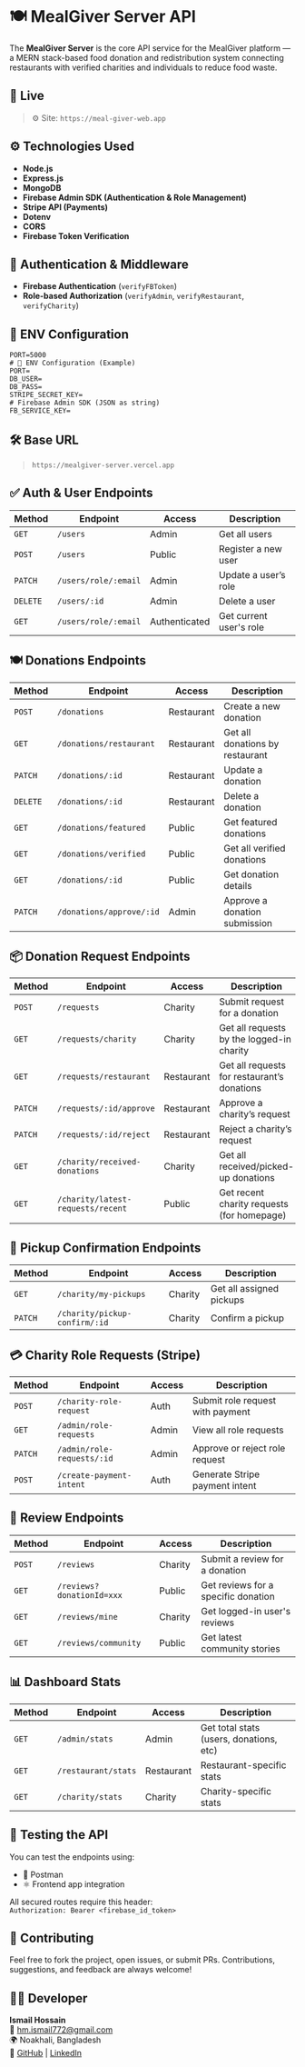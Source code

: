 # 🍽️ MealGiver Server API

The **MealGiver Server** is the core API service for the MealGiver platform — a MERN stack-based food donation and redistribution system connecting restaurants with verified charities and individuals to reduce food waste.



## 🔗 Live

> ⚙️ Site: `https://meal-giver-web.app`





## ⚙️ Technologies Used

- **Node.js**
- **Express.js**
- **MongoDB**
- **Firebase Admin SDK (Authentication & Role Management)**
- **Stripe API (Payments)**
- **Dotenv**
- **CORS**
- **Firebase Token Verification**






## 🔐 Authentication & Middleware

- **Firebase Authentication** (`verifyFBToken`)
- **Role-based Authorization** (`verifyAdmin`, `verifyRestaurant`, `verifyCharity`)



## 🔑 ENV Configuration

```env
PORT=5000
# 🔑 ENV Configuration (Example)
PORT=
DB_USER=
DB_PASS=
STRIPE_SECRET_KEY=
# Firebase Admin SDK (JSON as string)
FB_SERVICE_KEY=

```

## 🛠️ Base URL

> `https://mealgiver-server.vercel.app`



## ✅ Auth & User Endpoints

| Method   | Endpoint             | Access        | Description                |
| -------- | -------------------- | ------------- | -------------------------- |
| `GET`    | `/users`             | Admin         | Get all users              |
| `POST`   | `/users`             | Public        | Register a new user        |
| `PATCH`  | `/users/role/:email` | Admin         | Update a user’s role       |
| `DELETE` | `/users/:id`         | Admin         | Delete a user              |
| `GET`    | `/users/role/:email` | Authenticated | Get current user's role    |



## 🍽️ Donations Endpoints

| Method   | Endpoint                 | Access     | Description                        |
| -------- | ------------------------ | ---------- | ---------------------------------- |
| `POST`   | `/donations`             | Restaurant | Create a new donation              |
| `GET`    | `/donations/restaurant`  | Restaurant | Get all donations by restaurant    |
| `PATCH`  | `/donations/:id`         | Restaurant | Update a donation                  |
| `DELETE` | `/donations/:id`         | Restaurant | Delete a donation                  |
| `GET`    | `/donations/featured`    | Public     | Get featured donations             |
| `GET`    | `/donations/verified`    | Public     | Get all verified donations         |
| `GET`    | `/donations/:id`         | Public     | Get donation details               |
| `PATCH`  | `/donations/approve/:id` | Admin      | Approve a donation submission      |



## 📦 Donation Request Endpoints

| Method  | Endpoint                          | Access     | Description                                  |
| ------- | --------------------------------- | ---------- | -------------------------------------------- |
| `POST`  | `/requests`                       | Charity    | Submit request for a donation                |
| `GET`   | `/requests/charity`               | Charity    | Get all requests by the logged-in charity    |
| `GET`   | `/requests/restaurant`            | Restaurant | Get all requests for restaurant’s donations  |
| `PATCH` | `/requests/:id/approve`           | Restaurant | Approve a charity’s request                  |
| `PATCH` | `/requests/:id/reject`            | Restaurant | Reject a charity’s request                   |
| `GET`   | `/charity/received-donations`     | Charity    | Get all received/picked-up donations         |
| `GET`   | `/charity/latest-requests/recent` | Public     | Get recent charity requests (for homepage)   |



## 🚚 Pickup Confirmation Endpoints

| Method  | Endpoint                      | Access  | Description              |
| ------- | ----------------------------- | ------- | ------------------------ |
| `GET`   | `/charity/my-pickups`         | Charity | Get all assigned pickups |
| `PATCH` | `/charity/pickup-confirm/:id` | Charity | Confirm a pickup         |



## 💳 Charity Role Requests (Stripe)

| Method  | Endpoint                   | Access | Description                      |
| ------- | -------------------------- | ------ | -------------------------------- |
| `POST`  | `/charity-role-request`    | Auth   | Submit role request with payment |
| `GET`   | `/admin/role-requests`     | Admin  | View all role requests           |
| `PATCH` | `/admin/role-requests/:id` | Admin  | Approve or reject role request   |
| `POST`  | `/create-payment-intent`   | Auth   | Generate Stripe payment intent   |



## 🌟 Review Endpoints

| Method | Endpoint                  | Access  | Description                         |
| ------ | ------------------------- | ------- | ----------------------------------- |
| `POST` | `/reviews`                | Charity | Submit a review for a donation      |
| `GET`  | `/reviews?donationId=xxx` | Public  | Get reviews for a specific donation |
| `GET`  | `/reviews/mine`           | Charity | Get logged-in user's reviews        |
| `GET`  | `/reviews/community`      | Public  | Get latest community stories        |



## 📊 Dashboard Stats

| Method | Endpoint            | Access     | Description                             |
| ------ | ------------------- | ---------- | --------------------------------------- |
| `GET`  | `/admin/stats`      | Admin      | Get total stats (users, donations, etc) |
| `GET`  | `/restaurant/stats` | Restaurant | Restaurant-specific stats               |
| `GET`  | `/charity/stats`    | Charity    | Charity-specific stats                  |



## 🧪 Testing the API

You can test the endpoints using:

- 🧪 Postman  
- ⚛️ Frontend app integration

All secured routes require this header:  
`Authorization: Bearer <firebase_id_token>`



## 🙋 Contributing

Feel free to fork the project, open issues, or submit PRs. Contributions, suggestions, and feedback are always welcome!



## 🧑‍💻 Developer

**Ismail Hossain**  
📧 hm.ismail772@gmail.com  
🌍 Noakhali, Bangladesh  
🔗 [GitHub](https://github.com/ismail-dev-code) | [LinkedIn](https://www.linkedin.com/in/ismail-hossain24)
